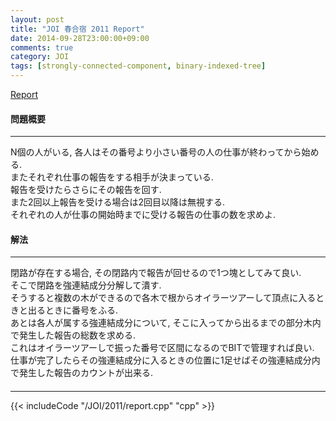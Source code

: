 ```yaml
---
layout: post
title: "JOI 春合宿 2011 Report"
date: 2014-09-28T23:00:00+09:00
comments: true
category: JOI
tags: [strongly-connected-component, binary-indexed-tree]
---
```


[Report](http://joisc2011.contest.atcoder.jp/tasks/joisc2011_report)

#### 問題概要

****

N個の人がいる, 各人はその番号より小さい番号の人の仕事が終わってから始める.  
またそれぞれ仕事の報告をする相手が決まっている.  
報告を受けたらさらにその報告を回す.  
また2回以上報告を受ける場合は2回目以降は無視する.  
それぞれの人が仕事の開始時までに受ける報告の仕事の数を求めよ.

#### 解法

****

閉路が存在する場合, その閉路内で報告が回せるので1つ塊としてみて良い.  
そこで閉路を強連結成分分解して潰す.  
そうすると複数の木ができるので各木で根からオイラーツアーして頂点に入るときと出るときに番号をふる.  
あとは各人が属する強連結成分について, そこに入ってから出るまでの部分木内で発生した報告の総数を求める.  
これはオイラーツアーしで振った番号で区間になるのでBITで管理すれば良い.  
仕事が完了したらその強連結成分に入るときの位置に1足せばその強連結成分内で発生した報告のカウントが出来る.

#### 

****

{{< includeCode "/JOI/2011/report.cpp" "cpp" >}}
